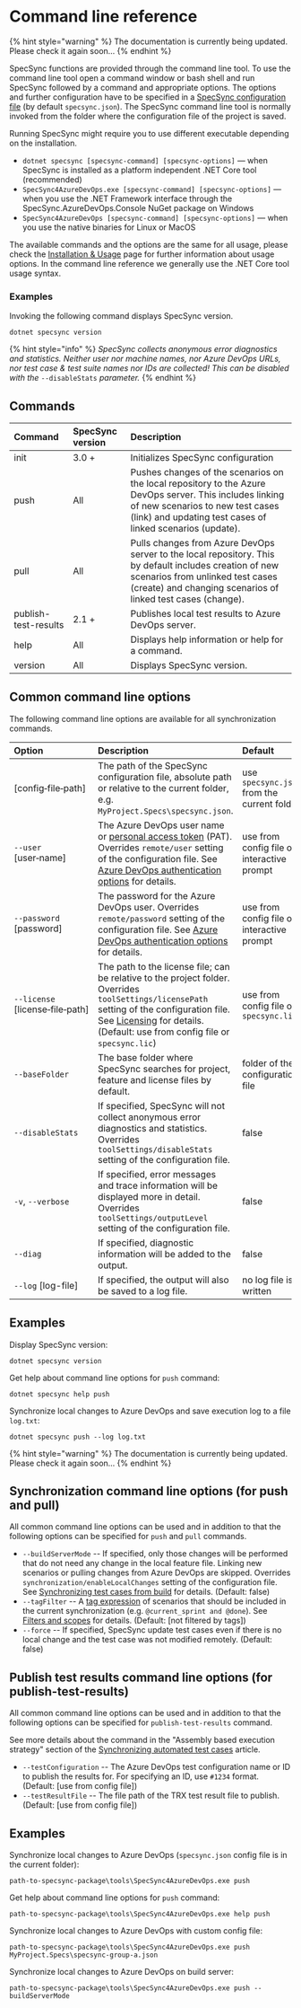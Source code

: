 # Command line reference

{% hint style="warning" %}
The documentation is currently being updated. Please check it again soon...
{% endhint %}

SpecSync functions are provided through the command line tool. To use the command line tool open a command window or bash shell and run SpecSync followed by a command and appropriate options. The options and further configuration have to be specified in a [SpecSync configuration file](configuration/) \(by default `specsync.json`\). The SpecSync command line tool is normally invoked from the folder where the configuration file of the project is saved.

Running SpecSync might require you to use different executable depending on the installation. 

* `dotnet specsync [specsync-command] [specsync-options]` — when SpecSync is installed as a platform independent .NET Core tool \(recommended\)
* `SpecSync4AzureDevOps.exe [specsync-command] [specsync-options]` — when you use the .NET Framework interface through the SpecSync.AzureDevOps.Console NuGet package on Windows
* `SpecSync4AzureDevOps [specsync-command] [specsync-options]` — when you use the native binaries for Linux or MacOS

The available commands and the options are the same for all usage, please check the [Installation & Usage](../installation.md) page for further information about usage options. In the command line reference we generally use the .NET Core tool usage syntax. 

### Examples

Invoking the following command displays SpecSync version.

```text
dotnet specsync version
```

{% hint style="info" %}
_SpecSync collects anonymous error diagnostics and statistics. Neither user nor machine names, nor Azure DevOps URLs, nor test case & test suite names nor IDs are collected! This can be disabled with the_ `--disableStats` _parameter._
{% endhint %}

## Commands

| Command | SpecSync version | Description |
| :--- | :--- | :--- |
| init | 3.0 + | Initializes SpecSync configuration |
| push | All | Pushes changes of the scenarios on the local repository to the Azure DevOps server. This includes linking of new scenarios to new test cases \(link\) and updating test cases of linked scenarios \(update\). |
| pull | All | Pulls changes from Azure DevOps server to the local repository. This by default includes creation of new scenarios from unlinked test cases \(create\) and changing scenarios of linked test cases \(change\). |
| publish-test-results | 2.1 + | Publishes local test results to Azure DevOps server. |
| help | All | Displays help information or help for a command. |
| version | All | Displays SpecSync version. |

## Common command line options

The following command line options are available for all synchronization commands.

| Option | Description | Default |
| :--- | :--- | :--- |
| \[config‑file‑path\] | The path of the SpecSync configuration file, absolute path or relative to the current folder, e.g. `MyProject.Specs\specsync.json`. | use `specsync.json` from the current folder |
| `--user` \[user‑name\] | The Azure DevOps user name or [personal access token](https://docs.microsoft.com/en-us/azure/devops/organizations/accounts/use-personal-access-tokens-to-authenticate?view=vsts) \(PAT\). Overrides `remote/user` setting of the configuration file. See [Azure DevOps authentication options](../important-concepts/tfs-authentication-options.md) for details. | use from config file or interactive prompt |
| `--password` \[password\] | The password for the Azure DevOps user. Overrides `remote/password` setting of the configuration file. See [Azure DevOps authentication options](../important-concepts/tfs-authentication-options.md) for details. | use from config file or interactive prompt |
| `--license` \[license‑file‑path\] | The path to the license file; can be relative to the project folder. Overrides `toolSettings/licensePath` setting of the configuration file. See [Licensing](../licensing.md) for details. \(Default: use from config file or `specsync.lic`\) | use from config file or `specsync.lic` |
| `--baseFolder` | The base folder where SpecSync searches for project, feature and license files by default. | folder of the configuration file |
| `--disableStats` | If specified, SpecSync will not collect anonymous error diagnostics and statistics. Overrides `toolSettings/disableStats` setting of the configuration file. | false |
| `-v`, `--verbose` | If specified, error messages and trace information will be displayed more in detail. Overrides `toolSettings/outputLevel` setting of the configuration file. | false |
| `--diag` | If specified, diagnostic information will be added to the output. | false |
| `--log` \[log-file\] | If specified, the output will also be saved to a log file. | no log file is written |

## Examples

Display SpecSync version:

```text
dotnet specsync version
```

Get help about command line options for `push` command:

```text
dotnet specsync help push
```

Synchronize local changes to Azure DevOps and save execution log to a file `log.txt`:

```
dotnet specsync push --log log.txt
```

{% hint style="warning" %}
The documentation is currently being updated. Please check it again soon...
{% endhint %}

## Synchronization command line options \(for push and pull\)

All common command line options can be used and in addition to that the following options can be specified for `push` and `pull` commands.

* `--buildServerMode` -- If specified, only those changes will be performed that do not need any change in the local feature file. Linking new scenarios or pulling changes from Azure DevOps are skipped. Overrides `synchronization/enableLocalChanges` setting of the configuration file. See [Synchronizing test cases from build](../important-concepts/synchronizing-test-cases-from-build.md) for details. \(Default: false\) 
* `--tagFilter` -- A [tag expression](http://speclink.me/tagexpressions) of scenarios that should be included in the current synchronization \(e.g. `@current_sprint and @done`\). See [Filters and scopes](../important-concepts/filters-and-scopes.md) for details. \(Default: \[not filtered by tags\]\) 
* `--force` -- If specified, SpecSync update test cases even if there is no local change and the test case was not modified remotely. \(Default: false\)

## Publish test results command line options \(for publish-test-results\)

All common command line options can be used and in addition to that the following options can be specified for `publish-test-results` command.

See more details about the command in the "Assembly based execution strategy" section of the [Synchronizing automated test cases](../important-concepts/synchronizing-automated-test-cases.md) article.

* `--testConfiguration` -- The Azure DevOps test configuration name or ID to publish the results for. For specifying an ID, use `#1234` format. \(Default: \[use from config file\]\)
* `--testResultFile` -- The file path of the TRX test result file to publish. \(Default: \[use from config file\]\)

## Examples

Synchronize local changes to Azure DevOps \(`specsync.json` config file is in the current folder\):

```text
path-to-specsync-package\tools\SpecSync4AzureDevOps.exe push
```

Get help about command line options for `push` command:

```text
path-to-specsync-package\tools\SpecSync4AzureDevOps.exe help push
```

Synchronize local changes to Azure DevOps with custom config file:

```text
path-to-specsync-package\tools\SpecSync4AzureDevOps.exe push MyProject.Specs\specsync-group-a.json
```

Synchronize local changes to Azure DevOps on build server:

```text
path-to-specsync-package\tools\SpecSync4AzureDevOps.exe push --buildServerMode
```

